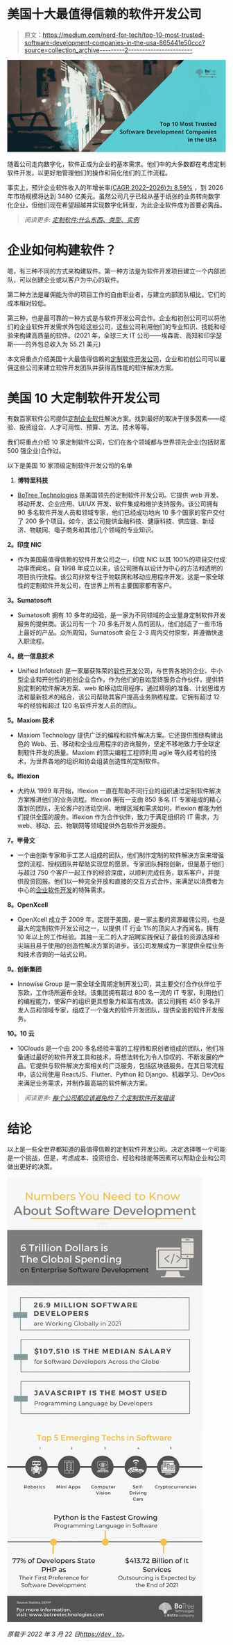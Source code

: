 # 美国十大最值得信赖的软件开发公司

> 原文：<https://medium.com/nerd-for-tech/top-10-most-trusted-software-development-companies-in-the-usa-865441e50ccc?source=collection_archive---------2----------------------->

![](img/87d8f8003c74e5bdd90369e61eae6db6.png)

随着公司走向数字化，软件正成为企业的基本需求。他们中的大多数都在考虑定制软件开发，以更好地管理他们的操作和简化他们的工作流程。

事实上，预计企业软件收入的年增长率[(CAGR 2022–2026)为 8.59%](https://www.statista.com/outlook/tmo/software/enterprise-software/worldwide) ，到 2026 年市场规模将达到 3480 亿美元。虽然公司几乎已经从基于纸张的业务转向数字化企业，但他们现在希望超越并实现数字化转型，为此企业软件成为首要必需品。

> *阅读更多:* [*定制软件:什么东西、类型、实例*](https://www.botreetechnologies.com/blog/customized-software-what-is-it-types-and-examples/)

# 企业如何构建软件？

嗯，有三种不同的方式来构建软件。第一种方法是为软件开发项目建立一个内部团队，可以创建企业或以客户为中心的软件。

第二种方法是雇佣能为你的项目工作的自由职业者。与建立内部团队相比，它们的成本相对较低。

第三种，也是最可靠的一种方式是与软件开发公司合作。企业和初创公司可以将他们的企业软件开发需求外包给这些公司，这些公司利用他们的专业知识、技能和经验来构建高质量的软件。(2021 年，全球三大 IT 公司——埃森哲、高知和印孚瑟斯——的外包总收入为 55.21 美元)

本文将重点介绍美国十大最值得信赖的[定制软件开发公司](https://www.botreetechnologies.com/blog/cost-of-custom-software-development-us/)，企业和初创公司可以雇佣这些公司来建立软件开发团队并获得高性能的软件解决方案。

# 美国 10 大定制软件开发公司

有数百家软件公司提供[定制企业软件](https://www.botreetechnologies.com/blog/reasons-custom-software-is-great-for-the-fintech-industry/)解决方案。找到最好的取决于很多因素——经验、投资组合、人才可用性、预算、方法、技术等等。

我们将重点介绍 10 家定制软件公司，它们在各个领域都与世界领先企业(包括财富 500 强企业)合作过。

以下是美国 10 家顶级定制软件开发公司的名单

1.  **博特里科技**

*   [BoTree Technologies](https://www.botreetechnologies.com/) 是美国领先的定制软件开发公司。它提供 web 开发、移动开发、企业应用、UI/UX 开发、软件集成和维护支持服务。该公司拥有 90 多名软件开发人员和领域专家，他们已经成功地向 10 多个国家的客户交付了 200 多个项目。如今，该公司提供金融科技、健康科技、供应链、新经济、物联网、电子商务和其他几个领域的专业知识。

**2。印度 NIC**

*   作为美国最值得信赖的软件开发公司之一，印度 NIC 以其 100%的项目交付成功率而闻名。自 1998 年成立以来，该公司拥有以设计为中心的方法和透明的项目执行流程。该公司非常专注于物联网和移动应用程序开发。这是一家全球性的定制软件开发公司，在世界上所有主要国家都有客户。

**3。Sumatosoft**

*   Sumatosoft 拥有 10 多年的经验，是一家为不同领域的企业量身定制软件开发服务的提供商。该公司有一个 70 多名开发人员的团队，他们创造了一些市场上最好的产品。众所周知，Sumatosoft 会在 2-3 周内交付原型，并遵循快速入职流程。

**4。统一信息技术**

*   Unified Infotech 是一家屡获殊荣的[软件开发](https://www.botreetechnologies.com/blog/what-to-know-about-custom-software-development/)公司，与世界各地的企业、中小型企业和开创性的初创企业合作，作为他们的自始至终服务合作伙伴，提供特别定制的软件解决方案、web 和移动应用程序。通过精明的准备、计划思维方法和最新技术的结合，该公司帮助其客户提高业务熟练程度。它拥有超过 12 年的经验和超过 120 名软件开发人员的团队。

**5。Maxiom 技术**

*   Maxiom Technology 提供广泛的编程和软件解决方案。它还提供围绕构建出色的 Web、云、移动和企业应用程序的咨询服务，坚定不移地致力于全球定制软件开发的质量。Maxiom 的顶尖编程工程师利用 agile 等久经考验的技术，为世界各地的组织和协会组装创造性的定制软件。

**6。Iflexion**

*   大约从 1999 年开始，Iflexion 一直在帮助不同行业的组织通过定制软件解决方案推进他们的业务流程。Iflexion 拥有一支由 850 多名 IT 专家组成的精心策划的团队，无论客户的活动空间、地理区域和需求如何，Iflexion 都能为他们提供全面的服务。Iflexion 作为合作伙伴，致力于满足组织的 IT 需求，为 web、移动、云、物联网等领域提供外包软件开发服务。

**7。甲骨文**

*   一个由创新专家和手工艺人组成的团队，他们制作定制的软件解决方案来增强您的流程、授权团队并帮助实现您的愿景。专家团队拥抱创新，但是基于他们与超过 750 个客户一起工作的经验深度，以顺利完成任务，联系客户，并提供投资回报。他们以一种完全开放和直接的交互方式合作，来满足以消费者为中心的[企业软件开发](https://www.botreetechnologies.com/blog/python-for-enterprise-app-development/)的特殊需求。

**8。OpenXcell**

*   OpenXcell 成立于 2009 年，定居于美国，是一家主要的资源雇佣公司，也是最大的定制软件开发公司之一，以提供 IT 行业 1%的顶尖人才而闻名，拥有 10 年以上的工作经验。其独一无二的人才招聘实践保证了最佳的资源选择和尖端且易于使用的创造性解决方案的进步。该公司发展成为一家提供全程业务和技术咨询的一站式公司。

**9。创新集团**

*   Innowise Group 是一家全球全周期定制开发公司，其主要交付合作伙伴位于东欧，工作场所遍布全球。该集团拥有超过 800 名一流的 IT 专家，利用他们的编程能力，使客户的组织更具想象力和富有成效。该公司拥有 450 多名开发人员和领域专家，组成了一个强大的软件开发团队，提供全面的软件开发服务。

**10。10 云**

*   10Clouds 是一个由 200 多名经验丰富的工程师和原创者组成的团队，他们准备通过最好的软件开发工具和技术，将想法转化为令人惊叹的、不断发展的产品。它提供与软件解决方案相关的广泛服务，包括区块链服务。在其日常流程中，该公司使用 ReactJS、Flutter、Python 和 Django、机器学习、DevOps 来满足业务需求，并制作最高端的软件解决方案。

> *阅读更多:* [*每个公司都应该避免的 7 个定制软件开发错误*](https://www.botreetechnologies.com/blog/custom-software-development-mistakes/)

# 结论

以上是一些全世界都知道的最值得信赖的定制软件开发公司。决定选择哪一个可能是一个挑战，但是，考虑成本、投资组合、经验和技能等因素可以帮助企业和公司做出更好的决策。

![](img/430d752576cc70f4e7f527119fcad445.png)

*原载于 2022 年 3 月 22 日*[*https://dev . to*](https://dev.to/botreetechnologies/top-10-most-trusted-software-development-companies-in-the-usa-10ih)*。*
